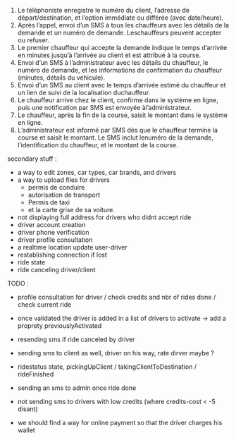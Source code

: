 1. Le téléphoniste enregistre le numéro du client, l’adresse de départ/destination, et l’option immédiate ou différée (avec date/heure).
2. Après l’appel, envoi d’un SMS à tous les chauffeurs avec les détails de la demande et un numéro de demande. Leschauffeurs peuvent accepter ou refuser.
3. Le premier chauffeur qui accepte la demande indique le temps d’arrivée en minutes jusqu’à l’arrivée au client et est attribué à la course.
4. Envoi d’un SMS à l’administrateur avec les détails du chauffeur, le numéro de demande, et les informations de confirmation du chauffeur (minutes, détails du véhicule).
5. Envoi d’un SMS au client avec le temps d’arrivée estimé du chauffeur et un lien de suivi de la localisation duchauffeur.
6. Le chauffeur arrive chez le client, confirme dans le système en ligne, puis une notification par SMS est envoyée àl’administrateur.
7. Le chauffeur, après la fin de la course, saisit le montant dans le système en ligne.
8. L’administrateur est informé par SMS dès que le chauffeur termine la course et saisit le montant. Le SMS inclut lenuméro de la demande, l’identification du chauffeur, et le montant de la course.

secondary stuff :
- a way to edit zones, car types, car brands, and drivers
- a way to upload files for drivers
  - permis de conduire
  - ⁠autorisation de transport
  - ⁠Permis de taxi
  - ⁠et la carte grise de sa voiture.
- not displaying full address for drivers who didnt accept ride
- driver account creation
- driver phone verification
- driver profile consultation
- a realtime location update user-driver
- restablishing connection if lost
- ride state
- ride canceling driver/client

TODO :

- profile consultation for driver / check credits and nbr of rides done / check current ride
- once validated the driver is added in a list of drivers to activate -> add a proprety previouslyActivated
- resending sms if ride canceled by driver

- sending sms to client as well, driver on his way, rate dirver maybe ?

- ridestatus state, pickingUpClient / takingClientToDestination / rideFinished
- sending an sms to admin once ride done

- not sending sms to drivers with low credits (where credits-cost < -5 disant)

- we should find a way for online payment so that the driver charges his wallet